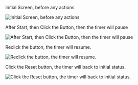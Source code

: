 Initial Screen, before any actions

![Initial Screen, before any actions](app/images/1.png)

After Start, then Click the Button, then the timer will pause

![After Start, then Click the Button, then the timer will pause](app/images/2.png)

Reclick the button, the timer will resume.

![Reclick the button, the timer will resume.](app/images/3.png)

Click the Reset button, the timer will back to initial status.

![Click the Reset button, the timer will back to initial status.](app/images/1.png)
